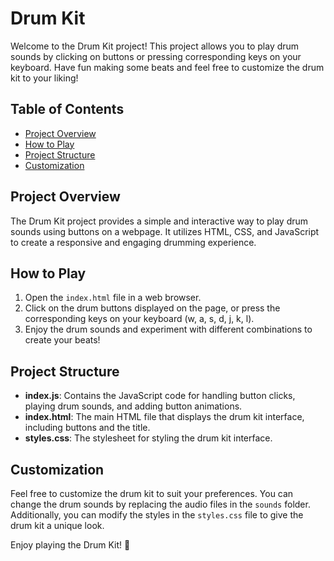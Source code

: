 # Drum Kit

Welcome to the Drum Kit project! This project allows you to play drum sounds by clicking on buttons or pressing corresponding keys on your keyboard. Have fun making some beats and feel free to customize the drum kit to your liking!

## Table of Contents
- [Project Overview](#project-overview)
- [How to Play](#how-to-play)
- [Project Structure](#project-structure)
- [Customization](#customization)

## Project Overview

The Drum Kit project provides a simple and interactive way to play drum sounds using buttons on a webpage. It utilizes HTML, CSS, and JavaScript to create a responsive and engaging drumming experience.

## How to Play

1. Open the `index.html` file in a web browser.
2. Click on the drum buttons displayed on the page, or press the corresponding keys on your keyboard (w, a, s, d, j, k, l).
3. Enjoy the drum sounds and experiment with different combinations to create your beats!

## Project Structure

- **index.js**: Contains the JavaScript code for handling button clicks, playing drum sounds, and adding button animations.
- **index.html**: The main HTML file that displays the drum kit interface, including buttons and the title.
- **styles.css**: The stylesheet for styling the drum kit interface.

## Customization

Feel free to customize the drum kit to suit your preferences. You can change the drum sounds by replacing the audio files in the `sounds` folder. Additionally, you can modify the styles in the `styles.css` file to give the drum kit a unique look.

Enjoy playing the Drum Kit! 🥁
